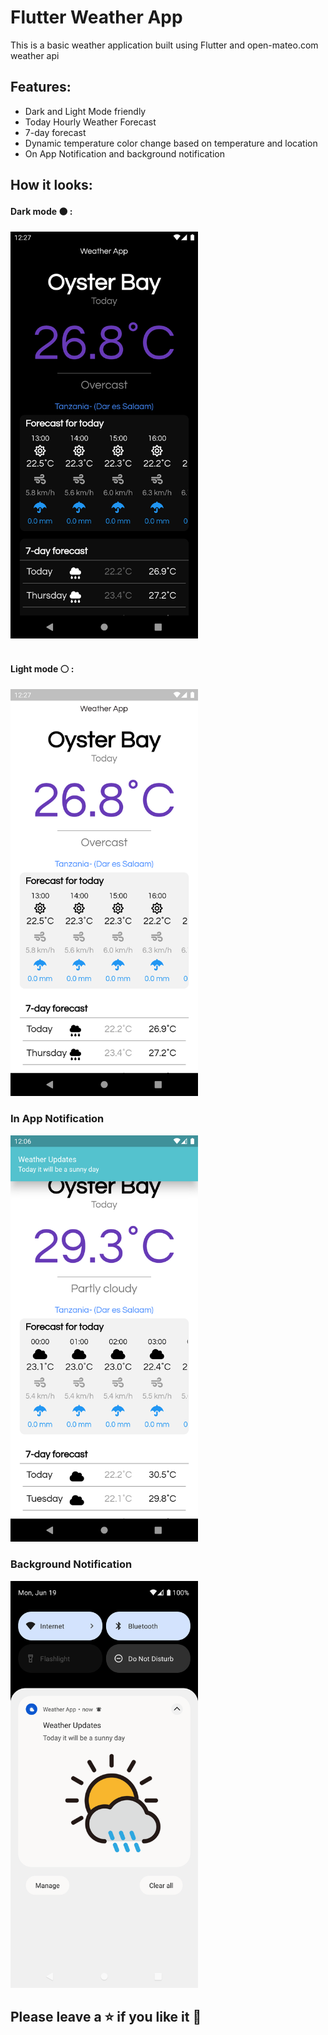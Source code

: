 # Flutter Weather App 
This is a basic weather application built using Flutter and open-mateo.com weather api
## Features:
- Dark and Light Mode friendly
- Today Hourly Weather Forecast
- 7-day forecast
- Dynamic temperature color change based on temperature and location
- On App Notification and background notification

## How it looks:
#### Dark mode ⚫ :
<img width="300" style="margin-bottom:1rem;" alt="dark-mode" src="assets/screenshots/dark-mode.png">

#### Light mode ⚪ :
<img width="300" alt="light-mode" src="assets/screenshots/light-mode.png">

### In App Notification
<img width="300" alt="light-mode" src="assets/screenshots/onAppNotification.png">

### Background Notification
<img width="300" alt="light-mode" src="assets/screenshots/backgroundNotifcation.png">

## Please leave a ⭐ if you like it 💙


